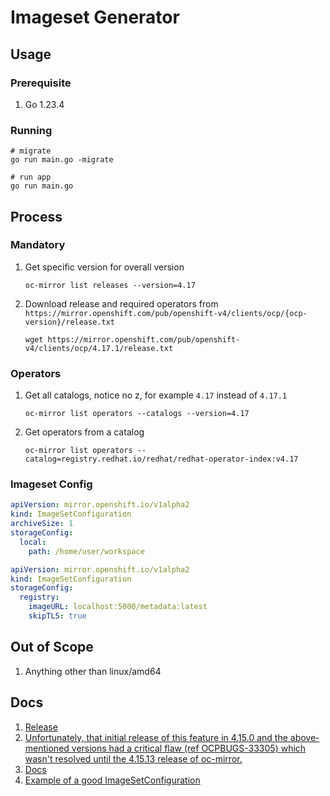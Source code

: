 # Imageset Generator

## Usage

### Prerequisite

1. Go 1.23.4

### Running

```shell
# migrate
go run main.go -migrate

# run app
go run main.go
```

## Process

### Mandatory

1. Get specific version for overall version

    ```shell
    oc-mirror list releases --version=4.17
    ```

2. Download release and required operators from `https://mirror.openshift.com/pub/openshift-v4/clients/ocp/{ocp-version}/release.txt`

    ```shell
    wget https://mirror.openshift.com/pub/openshift-v4/clients/ocp/4.17.1/release.txt
    ```

### Operators

1. Get all catalogs, notice no z,
for example `4.17` instead of `4.17.1`

    ```shell
    oc-mirror list operators --catalogs --version=4.17
    ```

2. Get operators from a catalog

    ```shell
    oc-mirror list operators --catalog=registry.redhat.io/redhat/redhat-operator-index:v4.17
    ```

### Imageset Config

```yaml
apiVersion: mirror.openshift.io/v1alpha2
kind: ImageSetConfiguration
archiveSize: 1
storageConfig:
  local:
    path: /home/user/workspace
```

```yaml
apiVersion: mirror.openshift.io/v1alpha2
kind: ImageSetConfiguration
storageConfig:
  registry:
    imageURL: localhost:5000/metadata:latest
    skipTLS: true
```

## Out of Scope

1. Anything other than linux/amd64

## Docs

1. [Release](https://mirror.openshift.com/pub/openshift-v4/clients/ocp/4.16.18/release.txt)
2. [Unfortunately, that initial release of this feature in 4.15.0 and the above-mentioned versions had a critical flaw (ref OCPBUGS-33305) which wasn't resolved until the 4.15.13 release of oc-mirror.](https://access.redhat.com/solutions/7013461)
3. [Docs](https://github.com/openshift/oc-mirror?tab=readme-ov-file#building-the-imageset-config)
4. [Example of a good ImageSetConfiguration](https://github.com/afouladi7/openshift_shortcuts/blob/main/TEMPLATES/imageset417.yaml)
